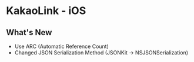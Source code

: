 
# KakaoLink - iOS


## What's New
* Use ARC (Automatic Reference Count)
* Changed JSON Serialization Method (JSONKit -> NSJSONSerialization)